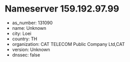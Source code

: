 # Nameserver 159.192.97.99

* as_number: 131090
* name: Unknown
* city: Loei
* country: TH
* organization: CAT TELECOM Public Company Ltd,CAT
* version: Unknown
* dnssec: false
